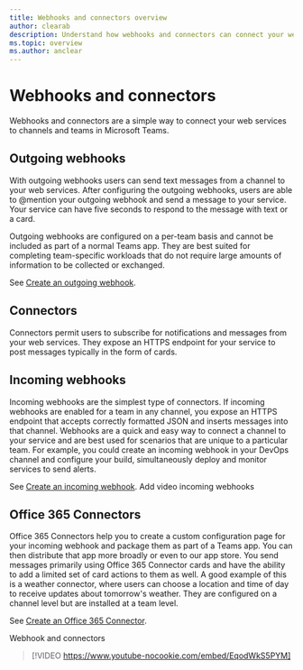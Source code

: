 ```yaml
---
title: Webhooks and connectors overview
author: clearab
description: Understand how webhooks and connectors can connect your web services to the Teams client.
ms.topic: overview
ms.author: anclear
---
```

# Webhooks and connectors

Webhooks and connectors are a simple way to connect your web services to channels and teams in Microsoft Teams.

## Outgoing webhooks

With outgoing webhooks users can send text messages from a channel to your web services. After configuring the outgoing webhooks, users are able to @mention your outgoing webhook and send a message to your service. Your service can have five seconds to respond to the message with text or a card.

Outgoing webhooks are configured on a per-team basis and cannot be included as part of a normal Teams app. They are best suited for completing team-specific workloads that do not require large amounts of information to be collected or exchanged.

See [Create an outgoing webhook](~/webhooks-and-connectors/how-to/add-outgoing-webhook.md).

## Connectors

Connectors permit users to subscribe for notifications and messages from your web services. They expose an HTTPS endpoint for your service to post messages typically in the form of cards.

## Incoming webhooks

Incoming webhooks are the simplest type of connectors. If incoming webhooks are enabled for a team in any channel, you expose an HTTPS endpoint that accepts correctly formatted JSON and inserts messages into that channel. Webhooks are a quick and easy way to connect a channel to your service and are best used for scenarios that are unique to a particular team. For example, you could create an incoming webhook in your DevOps channel and configure your build, simultaneously deploy and monitor services to send alerts.

See [Create an incoming webhook](~/webhooks-and-connectors/how-to/add-incoming-webhook.md). Add video incoming webhooks

## Office 365 Connectors

Office 365 Connectors help you to create a custom configuration page for your incoming webhook and package them as part of a Teams app. You can then distribute that app more broadly or even to our app store. You send messages primarily using Office 365 Connector cards and have the ability to add a limited set of card actions to them as well. A good example of this is a weather connector, where users can choose a location and time of day to receive updates about tomorrow's weather. They are configured on a channel level but are installed at a team level.

See [Create an Office 365 Connector](~/webhooks-and-connectors/how-to/connectors-creating.md).

Webhook and connectors
> [!VIDEO https://www.youtube-nocookie.com/embed/EqodWkS5PYM]